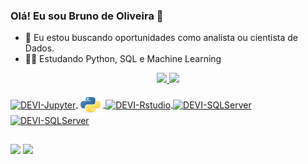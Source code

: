 ### Olá! Eu sou Bruno de Oliveira 👋


- 🔭 Eu estou buscando oportunidades como analista ou cientista de Dados.
- 🐱‍💻 Estudando Python, SQL e Machine Learning

<div align="center">
  <a href="https://github.com/Bruno5477">
  <img height="180em" src="https://github-readme-stats.vercel.app/api?username=Bruno5477&show_icons=true&theme=darcula&include_all_commits=true&count_private=true"/>
  <img height="180em" src="https://github-readme-stats.vercel.app/api/top-langs/?username=Bruno5477&layout=compact&langs_count=7&theme=darcula"/>
</div>

<div style="display: inline_block"><br>
  <img align="center" alt="DEVI-Jupyter" height="30" width="40" src="https://cdn.jsdelivr.net/gh/devicons/devicon/icons/jupyter/jupyter-original-wordmark.svg">
  <img align="center" alt="DEVI-Python" height="30" width="40" src="https://raw.githubusercontent.com/devicons/devicon/master/icons/python/python-original.svg">
  <img align="center" alt="DEVI-Rstudio" height="30" width="40" src="https://cdn.jsdelivr.net/gh/devicons/devicon/icons/rstudio/rstudio-original.svg">
  <img align="center" alt="DEVI-SQLServer" height="30" width="40" src="https://cdn.jsdelivr.net/gh/devicons/devicon/icons/postgresql/postgresql-original.svg">
  <img align="center" alt="DEVI-SQLServer" height="30" width="40" src="https://img.icons8.com/color/48/000000/power-bi.png">
 </div>

  ##
 
<div> 
   <a href = "mailto:brunooliveira.tec@gmail.com"><img src="https://img.shields.io/badge/-Gmail-%23333?style=for-the-badge&logo=gmail&logoColor=white" target="_blank"></a>
  <a href="https://www.linkedin.com/in/brunooliveira547" target="_blank"><img src="https://img.shields.io/badge/-LinkedIn-%230077B5?style=for-the-badge&logo=linkedin&logoColor=white" target="_blank"></a> 
 
 
 
</div>

